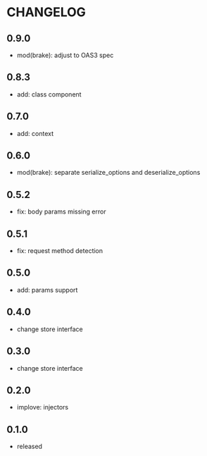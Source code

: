 # CHANGELOG

## 0.9.0

- mod(brake): adjust to OAS3 spec

## 0.8.3

- add: class component

## 0.7.0

- add: context

## 0.6.0

- mod(brake): separate serialize_options and deserialize_options

## 0.5.2

- fix: body params missing error

## 0.5.1

- fix: request method detection

## 0.5.0

- add: params support

## 0.4.0

- change store interface

## 0.3.0

- change store interface

## 0.2.0

- implove: injectors

## 0.1.0

- released
